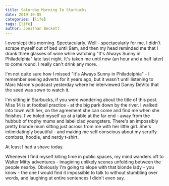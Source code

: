 ```yaml
---
title: Saturday Morning In Starbucks
date: 2019-10-05
categories: [life]
tags: [life]
author: Jonathan Beckett
---
```


I overslept this morning. Spectacularly. Well - spectacularly for me. I didn't scrape myself out of bed until 9am, and then my head reminded me that I drank three glasses of wine while watching "It's Always Sunny in Philadelphia" late last night. It's taken me until now (an hour and a half later) to come round. I really can't drink any more.

I'm not quite sure how I missed "It's Always Sunny in Philadelphia" - I remember seeing adverts for it years ago, but it wasn't until listening to Marc Maron's podcast yesterday where he interviewed Danny DeVito that the seed was sown to watch it.

I'm sitting in Starbucks, if you were wondering about the title of this post. Miss 14 is at football practice - at the big park down by the river. I walked into town with her, on the agreement she can come and find me when she finishes. I've holed myself up at a table at the far end - away from the hubbub of trophy mums and label clad youngsters. There's an impossibly pretty blonde mum sitting just across from me with her little girl. She's intimidatingly beautiful - and making me self conscious about my scruffy combats, hoodie, and nerdy t-shirt.

At least I had a shave today.

Whenever I find myself killing time in public spaces, my mind wanders off to Walter Mitty adventures - imagining unlikely scenes unfolding between the people nearby. Obviously I'm going to elope with that blonde lady - you know - the one I would find it impossible to talk to without stumbling over words, and laughing at entire sentences I didn't even say.